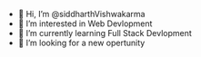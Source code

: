 - 👋 Hi, I’m @siddharthVishwakarma
- 👀 I’m interested in Web Devlopment
- 🌱 I’m currently learning Full Stack Devlopment
- 💞️ I’m looking for a new opertunity
